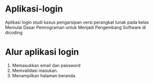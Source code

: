 # Aplikasi-login
Aplikasi login studi kasus pengarsipan versi perangkat lunak pada kelas Memulai Dasar Pemrograman untuk Menjadi Pengembang Software di dicoding

# Alur aplikasi login
1. Memasukkan email dan password
2. Memvalidasi masukan.
3. Menampilkan halaman beranda.

